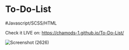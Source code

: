 # To-Do-List
#Javascript/SCSS/HTML

Check it LIVE on: https://chamods-1.github.io/To-Do-List/

![Screenshot (2626)](https://github.com/ChamodS-1/To-Do-List/assets/116129813/94b4e711-18ba-41b7-b0a8-bd5bc382bdb1)
